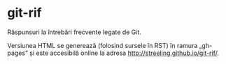 # git-rif
Răspunsuri la întrebări frecvente legate de Git.

Versiunea HTML se generează (folosind sursele în RST) în ramura „gh-pages” și este accesibilă online la adresa http://streeling.github.io/git-rif/.